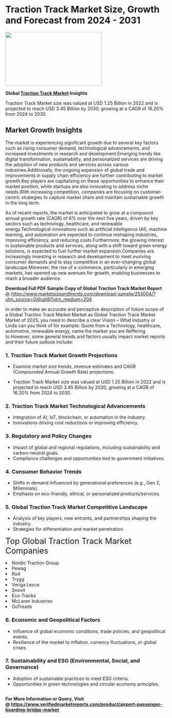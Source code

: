 <H1>Traction Track Market Size, Growth and Forecast from 2024 - 2031</H1><img class="aligncenter size-medium wp-image-584254" src="https://thirdeyenews.in/wp-content/uploads/2024/09/Global-Market-Research-300x168.jpeg" alt="" width="300" height="168" /><p><strong>Global&nbsp;<a href="https://www.marketsizeandtrends.com/download-sample/253004/?utm_source=Github8j?utm_medium=204">Traction Track Market</a> Insights</strong></p><p>Traction Track Market size was valued at USD 1.25 Billion in 2022 and is projected to reach USD 3.45 Billion by 2030, growing at a CAGR of 16.20% from 2024 to 2030.</p><p><h2>Market Growth Insights</h2> <p>The market is experiencing significant growth due to several key factors such as rising consumer demand, technological advancements, and increased investments in research and development.Emerging trends like digital transformation, sustainability, and personalized services are driving the adoption of new products and services across various industries.Additionally, the ongoing expansion of global trade and improvements in supply chain efficiency are further contributing to market growth.Key players are capitalizing on these opportunities to enhance their market position, while startups are also innovating to address niche needs.With increasing competition, companies are focusing on customer-centric strategies to capture market share and maintain sustainable growth in the long term.</p> <p>As of recent reports, the market is anticipated to grow at a compound annual growth rate (CAGR) of 6% over the next five years, driven by key sectors such as technology, healthcare, and renewable energy.Technological innovations such as artificial intelligence (AI), machine learning, and automation are expected to continue reshaping industries, improving efficiency, and reducing costs.Furthermore, the growing interest in sustainable products and services, along with a shift toward green energy solutions, is expected to fuel further market expansion.Companies are increasingly investing in research and development to meet evolving consumer demands and to stay competitive in an ever-changing global landscape.Moreover, the rise of e-commerce, particularly in emerging markets, has opened up new avenues for growth, enabling businesses to reach a broader audience.<p><span class=""><strong>Download Full PDF Sample Copy of Global Traction Track Market Report</strong> @ <a href="https://www.marketsizeandtrends.com/download-sample/253004/?utm_source=Github8j?utm_medium=204" target="_blank">https://www.marketsizeandtrends.com/download-sample/253004/?utm_source=Github8j?utm_medium=204</a></span></p><p>In order to make an accurate and perceptive description of future scope of a Global&nbsp;Traction Track Market Market as Global&nbsp;Traction Track Market Market of 2025, you need to describe a clear Vision &ndash; What Industry or Linda can you think of for example: Quote from a Technology, healthcare, automotive, renewable energy, name the market you are Reffering to.However, some general trends and factors usually impact market reports and their future outlook include:</p><h3>1.&nbsp;<strong>Traction Track Market Growth Projections</strong></h3><ul><li>Examine market size trends, revenue estimates and CAGR (Compounded Annual Growth Rate) projections.</li><li><p>Traction Track Market size was valued at USD 1.25 Billion in 2022 and is projected to reach USD 3.45 Billion by 2030, growing at a CAGR of 16.20% from 2024 to 2030.</p></li></ul><h3>2.&nbsp;<strong>Traction Track Market Technological Advancements</strong></h3><ul><li>Integration of AI, IoT, blockchain, or automation in the industry.</li><li>Innovations driving cost reductions or improving efficiency.</li></ul><h3>3.&nbsp;<strong>Regulatory and Policy Changes</strong></h3><ul><li>Impact of global and regional regulations, including sustainability and carbon-neutral goals.</li><li>Compliance challenges and opportunities tied to government initiatives.</li></ul><h3>4.&nbsp;<strong>Consumer Behavior Trends</strong></h3><ul><li>Shifts in demand influenced by generational preferences (e.g., Gen Z, Millennials).</li><li>Emphasis on eco-friendly, ethical, or personalized products/services.</li></ul><h3>5.&nbsp;<strong>Global Traction Track Market Competitive Landscape</strong></h3><ul><li>Analysis of key players, new entrants, and partnerships shaping the industry.</li><li>Strategies for differentiation and market penetration.</li></ul><p data-pm-slice="1 1 []"><span style="color: inherit; font-family: inherit; font-size: 25px;">Top Global Traction Track Market Companies</span></p><div class="" data-test-id=""><p><li>Nordic Traction Group</li><li> Pewag</li><li> Rud</li><li> Trygg</li><li> Veriga Lesce</li><li> Snovit</li><li> Eco-Tracks</li><li> McLaren Industries</li><li> GoTreads</li></p></div><h3>6.&nbsp;<strong>Economic and Geopolitical Factors</strong></h3><ul><li>Influence of global economic conditions, trade policies, and geopolitical events.</li><li>Resilience of the market to inflation, currency fluctuations, or global crises.</li></ul><h3>7.&nbsp;<strong>Sustainability and ESG (Environmental, Social, and Governance)</strong></h3><ul><li>Adoption of sustainable practices to meet ESG criteria.</li><li>Opportunities in green technologies and circular economy principles.</li></ul><h2><strong style="font-size: 14px;">For More Information or Query, Visit @&nbsp;</strong><a style="background-color: #ffffff; font-size: 14px;" href="https://www.marketsizeandtrends.com/report/traction-track-market/" target="_blank">https://www.verifiedmarketreports.com/product/airport-passenger-boarding-bridge-market</a></h2>